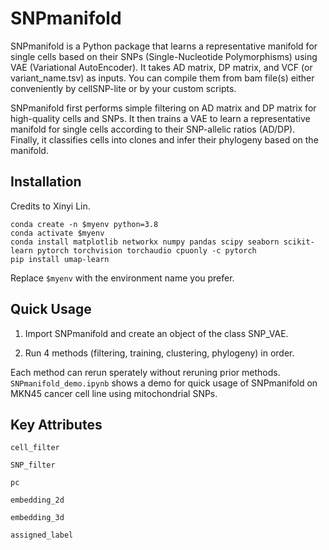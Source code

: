 # SNPmanifold

SNPmanifold is a Python package that learns a representative manifold for single cells based on their SNPs (Single-Nucleotide Polymorphisms) using VAE (Variational AutoEncoder). It takes AD matrix, DP matrix, and VCF (or variant_name.tsv) as inputs. You can compile them from bam file(s) either conveniently by cellSNP-lite or by your custom scripts.

SNPmanifold first performs simple filtering on AD matrix and DP matrix for high-quality cells and SNPs. It then trains a VAE to learn a representative manifold for single cells according to their SNP-allelic ratios (AD/DP). Finally, it classifies cells into clones and infer their phylogeny based on the manifold. 

## Installation

Credits to Xinyi Lin. 

```python3
conda create -n $myenv python=3.8
conda activate $myenv
conda install matplotlib networkx numpy pandas scipy seaborn scikit-learn pytorch torchvision torchaudio cpuonly -c pytorch
pip install umap-learn
```

Replace `$myenv` with the environment name you prefer.

## Quick Usage

1. Import SNPmanifold and create an object of the class SNP_VAE.

2. Run 4 methods (filtering, training, clustering, phylogeny) in order.

Each method can rerun sperately without reruning prior methods. `SNPmanifold_demo.ipynb` shows a demo for quick usage of SNPmanifold on MKN45 cancer cell line using mitochondrial SNPs.

## Key Attributes

`cell_filter`

`SNP_filter`

`pc`

`embedding_2d`

`embedding_3d`

`assigned_label`
